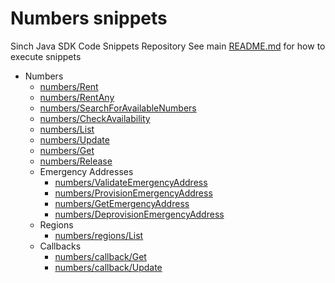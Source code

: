 # Numbers snippets
Sinch Java SDK Code Snippets Repository 
See main [README.md](../../../../../README.md) for how to execute snippets

- Numbers
  - [numbers/Rent](Rent.java)
  - [numbers/RentAny](RentAny.java) 
  - [numbers/SearchForAvailableNumbers](SearchForAvailableNumbers.java)
  - [numbers/CheckAvailability](CheckAvailability.java)
  - [numbers/List](List.java)
  - [numbers/Update](Update.java)
  - [numbers/Get](Get.java)
  - [numbers/Release](Release.java)
  - Emergency Addresses
    - [numbers/ValidateEmergencyAddress](ValidateEmergencyAddress.java)
    - [numbers/ProvisionEmergencyAddress](ProvisionEmergencyAddress.java)
    - [numbers/GetEmergencyAddress](GetEmergencyAddress.java)
    - [numbers/DeprovisionEmergencyAddress](DeprovisionEmergencyAddress.java)
  - Regions
    - [numbers/regions/List](List.java) 
  - Callbacks
     - [numbers/callback/Get](Get.java)
     - [numbers/callback/Update](Update.java)

